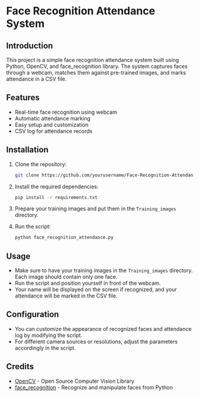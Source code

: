 # Face Recognition Attendance System

## Introduction

This project is a simple face recognition attendance system built using Python, OpenCV, and face_recognition library. The system captures faces through a webcam, matches them against pre-trained images, and marks attendance in a CSV file.

## Features

- Real-time face recognition using webcam
- Automatic attendance marking
- Easy setup and customization
- CSV log for attendance records

## Installation

1. Clone the repository:

    ```bash
    git clone https://github.com/yourusername/Face-Recognition-Attendance.git
    ```

2. Install the required dependencies:

    ```bash
    pip install -r requirements.txt
    ```

3. Prepare your training images and put them in the `Training_images` directory.

4. Run the script:

    ```bash
    python face_recognition_attendance.py
    ```

## Usage

- Make sure to have your training images in the `Training_images` directory. Each image should contain only one face.
- Run the script and position yourself in front of the webcam.
- Your name will be displayed on the screen if recognized, and your attendance will be marked in the CSV file.

## Configuration

- You can customize the appearance of recognized faces and attendance log by modifying the script.
- For different camera sources or resolutions, adjust the parameters accordingly in the script.

## Credits

- [OpenCV](https://opencv.org/) - Open Source Computer Vision Library
- [face_recognition](https://github.com/ageitgey/face_recognition) - Recognize and manipulate faces from Python




